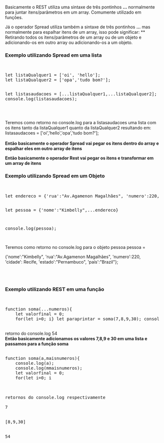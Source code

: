 Basicamente o REST utiliza uma sintaxe de três pontinhos <strong>...</strong> normalmente para juntar itens/parâmetros em um array. Comumente utilizado em funções.
<br>
<p>
Já o operador Spread utiliza também a sintaxe de três pontinhos <strong>...</strong> mas normalmente para espalhar itens de um array, isso pode significar:
    ** Retirando todos os itens/parâmetros de um array ou de um objeto e adicionando-os em outro array ou adicionando-os a um objeto.
</p>
<h3>Exemplo utilizando Spread em uma lista</h3>
<br>
<pre>
let listaQualquer1 = ['oi', 'hello'];
let listaQualquer2 = ['opa','tudo bom?'];

let listasaudacoes = [...listaQualquer1,...listaQualquer2];
console.log(listasaudacoes);

</pre>
<br>
Teremos como retorno no console.log para a listasaudacoes uma lista com os itens
tanto da listaQualquer1 quanto da listaQualquer2 resultando em:
listasaudacoes = ['oi','hello','opa','tudo bom?'];
<br><br>
<b>Então basicamente o operador Spread vai pegar os itens dentro do array e espalhar eles em outro array de itens</b>



<b>Então basicamente o operador Rest vai pegar os itens e transformar em um array de itens</b>




<h3>Exemplo utilizando Spread em um Objeto</h3>
<br>
<pre>
let endereco = {'rua':"Av.Agamenon Magalhães", 'numero':220, 'cidade': Recife, 'estado':"Pernambuco", 'país':"Brazil"};

let pessoa = {'nome':"Kimbelly",...endereco}

console.log(pessoa);
</pre>
<br>
Teremos como retorno no console.log para o objeto pessoa
pessoa = 

{'nome':"Kimbelly",
'rua':"Av.Agamenon Magalhães", 
'numero':220, 'cidade': Recife, 
'estado':"Pernambuco", 
'país':"Brazil"};

<br>
<br>
<h3>Exemplo utilizando REST em uma função</h3>
<br>
<pre>
function soma(...numeros){
    let valorfinal = 0;
    for(let i=0; i<numeros.length ; i++){
        valorfinal+=i;
    }
    return valorfinal;
    
}
let paraprintar = soma(7,8,9,30);
console.log(paraprintar);
</pre>
<br>
retorno do console.log 54
<br>
<b> Então basicamente adicionamos os valores 7,8,9 e 30 em uma lista e passamos
para a função soma </b>
<br>
<br>
<pre>
function soma(a,maisnumeros){
    console.log(a);
    console.log(mmaisnumeros);
    let valorfinal = 0;
    for(let i=0; i<maisnumeros.length ; i++){
        valorfinal+=i;
    }
    valorfinal+=a;
    return valorfinal;
    
}
let paraprintar = soma(7,8,9,30);
console.log(paraprintar);
</pre>
<br>
retornos do console.log respectivamente
<br>7<br>
<br>[8,9,30]<br>
<br>54